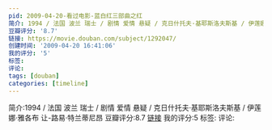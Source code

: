 ```yaml
---
pid: 2009-04-20-看过电影-蓝白红三部曲之红
简介: 1994 / 法国 波兰 瑞士 / 剧情 爱情 悬疑 / 克日什托夫·基耶斯洛夫斯基 / 伊莲娜·雅各布 让-路易·特兰蒂尼昂
豆瓣评分: '8.7'
链接: https://movie.douban.com/subject/1292047/
创建时间: '2009-04-20 16:41:06'
我的评分: '5'
标签:
评论:
tags: [douban]
categories: [timeline]
---
```

简介:1994 / 法国 波兰 瑞士 / 剧情 爱情 悬疑 / 克日什托夫·基耶斯洛夫斯基 / 伊莲娜·雅各布 让-路易·特兰蒂尼昂
豆瓣评分:8.7
[链接](https://movie.douban.com/subject/1292047/)
我的评分:5
标签:
评论:
